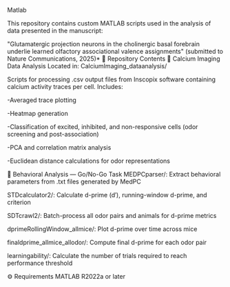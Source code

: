 Matlab

This repository contains custom MATLAB scripts used in the analysis of data presented in the manuscript:

"Glutamatergic projection neurons in the cholinergic basal forebrain underlie learned olfactory associational valence assignments"
(submitted to Nature Communications, 2025)*
📁 Repository Contents
🔬 Calcium Imaging Data Analysis
Located in: CalciumImaging_dataanalysis/

Scripts for processing .csv output files from Inscopix software containing calcium activity traces per cell. Includes:

-Averaged trace plotting

-Heatmap generation

-Classification of excited, inhibited, and non-responsive cells (odor screening and post-association)

-PCA and correlation matrix analysis

-Euclidean distance calculations for odor representations

🧪 Behavioral Analysis — Go/No-Go Task
MEDPCparser/: Extract behavioral parameters from .txt files generated by MedPC

STDcalculator2/: Calculate d-prime (d′), running-window d-prime, and criterion

SDTcrawl2/: Batch-process all odor pairs and animals for d-prime metrics

dprimeRollingWindow_allmice/: Plot d-prime over time across mice

finaldprime_allmice_allodor/: Compute final d-prime for each odor pair

learningability/: Calculate the number of trials required to reach performance threshold

⚙️ Requirements
MATLAB R2022a or later

